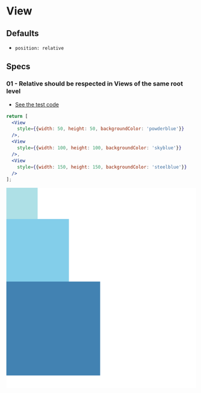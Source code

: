 # View

## Defaults

- `position: relative`

## Specs

### 01 - Relative should be respected in Views of the same root level

- [See the test code](https://github.com/raphamorim/react-ape/blob/main/packages/react-ape/__tests__/specs/view-test.js)

```jsx
return [
  <View
    style={{width: 50, height: 50, backgroundColor: 'powderblue'}}
  />,
  <View
    style={{width: 100, height: 100, backgroundColor: 'skyblue'}}
  />,
  <View
    style={{width: 150, height: 150, backgroundColor: 'steelblue'}}
  />
];
```

![relative views in root level](images/view-spec-relative-root.png)